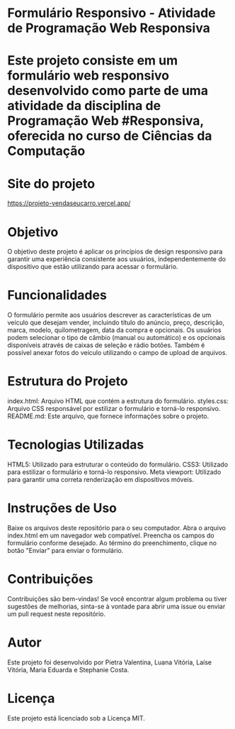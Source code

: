 
# Formulário Responsivo - Atividade de Programação Web Responsiva

# Este projeto consiste em um formulário web responsivo desenvolvido como parte de uma atividade da disciplina de Programação Web #Responsiva, oferecida no curso de Ciências da Computação

# Site do projeto

 <https://projeto-vendaseucarro.vercel.app/>

# Objetivo

O objetivo deste projeto é aplicar os princípios de design responsivo para garantir uma experiência consistente aos usuários, independentemente do dispositivo que estão utilizando para acessar o formulário.

# Funcionalidades

O formulário permite aos usuários descrever as características de um veículo que desejam vender, incluindo título do anúncio, preço, descrição, marca, modelo, quilometragem, data da compra e opcionais.
Os usuários podem selecionar o tipo de câmbio (manual ou automático) e os opcionais disponíveis através de caixas de seleção e rádio botões.
Também é possível anexar fotos do veículo utilizando o campo de upload de arquivos.

# Estrutura do Projeto

index.html: Arquivo HTML que contém a estrutura do formulário.
styles.css: Arquivo CSS responsável por estilizar o formulário e torná-lo responsivo.
README.md: Este arquivo, que fornece informações sobre o projeto.

# Tecnologias Utilizadas

HTML5: Utilizado para estruturar o conteúdo do formulário.
CSS3: Utilizado para estilizar o formulário e torná-lo responsivo.
Meta viewport: Utilizado para garantir uma correta renderização em dispositivos móveis.

# Instruções de Uso

Baixe os arquivos deste repositório para o seu computador.
Abra o arquivo index.html em um navegador web compatível.
Preencha os campos do formulário conforme desejado.
Ao término do preenchimento, clique no botão "Enviar" para enviar o formulário.

# Contribuições

Contribuições são bem-vindas! Se você encontrar algum problema ou tiver sugestões de melhorias, sinta-se à vontade para abrir uma issue ou enviar um pull request neste repositório.

# Autor

Este projeto foi desenvolvido por Pietra Valentina, Luana Vitória, Laíse Vitória, Maria Eduarda e Stephanie Costa.

# Licença

Este projeto está licenciado sob a Licença MIT.
